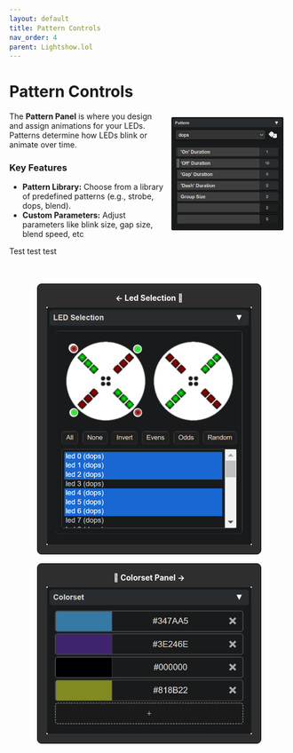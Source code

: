```yaml
---
layout: default
title: Pattern Controls
nav_order: 4
parent: Lightshow.lol
---
```

<style>
  .panel-grid {
    display: grid;
    grid-template-columns: repeat(auto-fit, minmax(200px, 1fr));
    gap: 16px;
    margin: 0 auto;
    margin-top: 50px;
    max-width: 80%;
  }

  .panel-link {
    background-color: #2e2e2e;
    border-radius: 8px;
    text-decoration: none;
    color: #ffffff;
    padding: 16px;
    display: flex;
    flex-direction: column;
    align-items: center;
    transition: transform 0.2s;
    border: 1px solid #080808;
  }

  .panel-link:hover {
    transform: scale(1.02);
  }

  .panel-title {
    margin-bottom: 8px;
    font-weight: bold;
  }

  .panel-img {
    max-width: 100%;
  }
</style>
# Pattern Controls

<img style="float:right;max-width:40%;margin:10px;" src="assets/images/lightshow-lol-pattern.png">

The **Pattern Panel** is where you design and assign animations for your LEDs. Patterns determine how LEDs blink or animate over time.

### Key Features

- **Pattern Library:** Choose from a library of predefined patterns (e.g., strobe, dops, blend).
- **Custom Parameters:** Adjust parameters like blink size, gap size, blend speed, etc

Test test test

<div class="panel-grid">
  <a href="lightshow_lol_led_selection.html" class="panel-link">
    <span class="panel-title">← Led Selection 🔗</span>
    <img src="assets/images/lightshow-lol-led-select.png" class="panel-img">
  </a>
  <a href="lightshow_lol_colorset.html" class="panel-link">
    <span class="panel-title">🔗 Colorset Panel →</span>
    <img src="assets/images/lightshow-lol-colorset.png" class="panel-img">
  </a>
</div>


